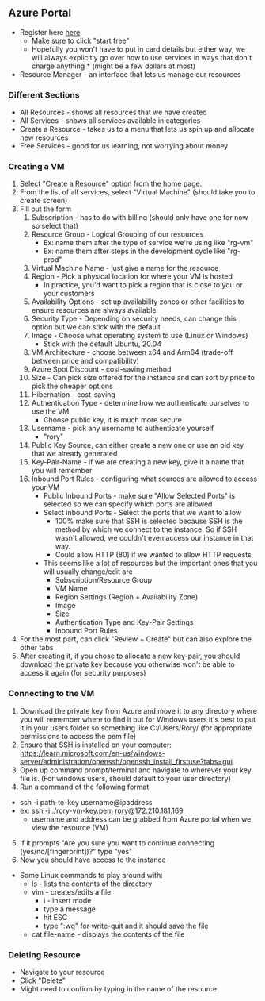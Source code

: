## Azure Portal
- Register here [here](https://azure.microsoft.com/en-us/get-started/azure-portal)
  - Make sure to click "start free"
  - Hopefully you won't have to put in card details but either way, we will always explicitly go over how to use services in ways that don't charge anything * (might be a few dollars at most)
- Resource Manager - an interface that lets us manage our resources

### Different Sections
- All Resources - shows all resources that we have created
- All Services - shows all services available in categories
- Create a Resource - takes us to a menu that lets us spin up and allocate new resources
- Free Services - good for us learning, not worrying about money


### Creating a VM
1. Select "Create a Resource" option from the home page.
1. From the list of all services, select "Virtual Machine" (should take you to create screen)
1. Fill out the form
    1. Subscription - has to do with billing (should only have one for now so select that)
    1. Resource Group - Logical Grouping of our resources
        - Ex: name them after the type of service we're using like "rg-vm" 
        - Ex: name them after steps in the development cycle like "rg-prod"
    1. Virtual Machine Name - just give a name for the resource
    1. Region - Pick a physical location for where your VM is hosted
        - In practice, you'd want to pick a region that is close to you or your customers
    1. Availability Options - set up availability zones or other facilities to ensure resources are always available
    1. Security Type - Depending on security needs, can change this option but we can stick with the default
    1. Image - Choose what operating system to use (Linux or Windows)
        - Stick with the default Ubuntu, 20.04
    1. VM Architecture - choose between x64 and Arm64 (trade-off between price and compatibility)
    1. Azure Spot Discount - cost-saving method
    1. Size - Can pick size offered for the instance and can sort by price to pick the cheaper options
    1. Hibernation - cost-saving
    1. Authentication Type - determine how we authenticate ourselves to use the VM
       - Choose public key, it is much more secure
    1. Username - pick any username to authenticate yourself
        - "rory"
    1. Public Key Source, can either create a new one or use an old key that we already generated
    1. Key-Pair-Name - if we are creating a new key, give it a name that you will remember
    1. Inbound Port Rules - configuring what sources are allowed to access your VM
        - Public Inbound Ports - make sure "Allow Selected Ports" is selected so we can specify which ports are allowed
        - Select inbound Ports - Select the ports that we want to allow
          - 100% make sure that SSH is selected because SSH is the method by which we connect to the instance. So if SSH wasn't allowed, we couldn't even access our instance in that way.
          - Could allow HTTP (80) if we wanted to allow HTTP requests
        - This seems like a lot of resources but the important ones that you will usually change/edit are
          - Subscription/Resource Group
          - VM Name
          - Region Settings (Region + Availability Zone)
          - Image
          - Size
          - Authentication Type and Key-Pair Settings
          - Inbound Port Rules
1. For the most part, can click "Review + Create" but can also explore the other tabs
1. After creating it, if you chose to allocate a new key-pair, you should download the private key because you otherwise won't be able to access it again (for security purposes)

### Connecting to the VM
1. Download the private key from Azure and move it to any directory where you will remember where to find it but for Windows users it's best to put it in your users folder so something like C:/Users/Rory/ (for appropriate permissions to access the pem file)
2. Ensure that SSH is installed on your computer: https://learn.microsoft.com/en-us/windows-server/administration/openssh/openssh_install_firstuse?tabs=gui
3. Open up command prompt/terminal and navigate to wherever your key file is. (For windows users, should default to your user directory)
4. Run a command of the following format
  - ssh -i path-to-key username@ipaddress
  - ex: ssh -i ./rory-vm-key.pem rory@172.210.181.169
    - username and address can be grabbed from Azure portal when we view the resource (VM)
5. If it prompts "Are you sure you want to continue connecting (yes/no/[fingerprint])?" type "yes"
6. Now you should have access to the instance
  - Some Linux commands to play around with:
    - ls - lists the contents of the directory
    - vim - creates/edits a file
      - i - insert mode
      - type a message
      - hit ESC
      - type ":wq" for write-quit and it should save the file
    - cat file-name - displays the contents of the file

### Deleting Resource
- Navigate to your resource
- Click "Delete"
- Might need to confirm by typing in the name of the resource